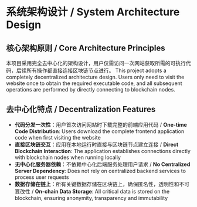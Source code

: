 # 系统架构设计 / System Architecture Design

## 核心架构原则 / Core Architecture Principles

本项目采用完全去中心化的架构设计，用户仅需访问一次网站获取所需的可执行代码，后续所有操作都直接连接区块链节点进行。
This project adopts a completely decentralized architecture design. Users only need to visit the website once to obtain the required executable code, and all subsequent operations are performed by directly connecting to blockchain nodes.

## 去中心化特点 / Decentralization Features

- **代码分发一次性**：用户首次访问网站时下载完整的前端应用代码 / **One-time Code Distribution**: Users download the complete frontend application code when first visiting the website
- **直接区块链交互**：应用在本地运行时直接与区块链节点建立连接 / **Direct Blockchain Interaction**: The application establishes connections directly with blockchain nodes when running locally
- **无中心化服务器依赖**：不依赖中心化后端服务处理用户请求 / **No Centralized Server Dependency**: Does not rely on centralized backend services to process user requests
- **数据存储在链上**：所有关键数据存储在区块链上，确保匿名性，透明性和不可篡改性 / **On-chain Data Storage**: All critical data is stored on the blockchain, ensuring anonymity, transparency and immutability
